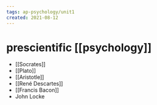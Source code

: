 ```yaml
---
tags: ap-psychology/unit1 
created: 2021-08-12
---
```


# prescientific [[psychology]]

- [[Socrates]]
- [[Plato]]
- [[Aristotle]]
- [[René Descartes]]
- [[Francis Bacon]]
- John Locke
